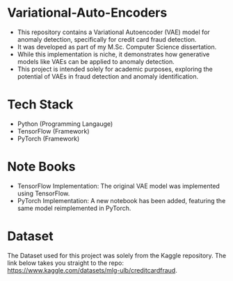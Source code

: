 # Variational-Auto-Encoders
* This repository contains a Variational Autoencoder (VAE) model for anomaly detection, specifically for credit card fraud detection. 
* It was developed as part of my M.Sc. Computer Science dissertation. 
* While this implementation is niche, it demonstrates how generative models like VAEs can be applied to anomaly detection.
* This project is intended solely for academic purposes, exploring the potential of VAEs in fraud detection and anomaly identification.

# Tech Stack
* Python (Programming Langauge) 
* TensorFlow (Framework)
* PyTorch (Framework)

# Note Books
* TensorFlow Implementation: The original VAE model was implemented using TensorFlow.
* PyTorch Implementation: A new notebook has been added, featuring the same model reimplemented in PyTorch.

# Dataset
The Dataset used for this project was solely from the Kaggle repository. The link below takes you straight to the repo:
https://www.kaggle.com/datasets/mlg-ulb/creditcardfraud.
